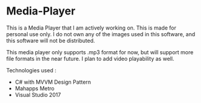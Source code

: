 # Media-Player

This is a Media Player that I am actively working on. This is made for personal use only. I do not own any of the images used in this software, and this software will not be distributed.

This media player only supports .mp3 format for now, but will support more file formats in the near future. I plan to add video playability as well. 

Technologies used : 

- C# with MVVM Design Pattern
- Mahapps Metro 
- Visual Studio 2017